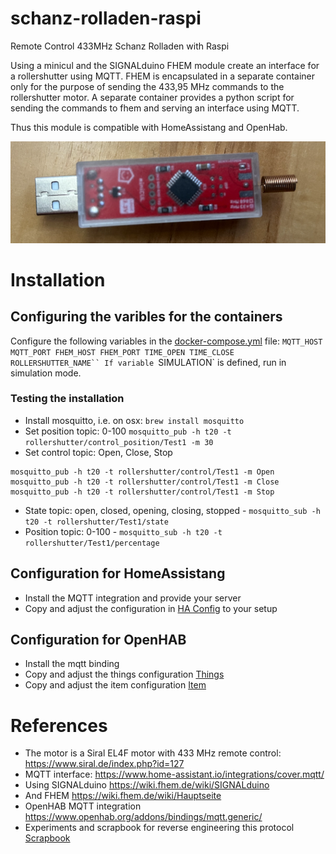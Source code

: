 # schanz-rolladen-raspi
Remote Control 433MHz Schanz Rolladen with Raspi

Using a minicul and the SIGNALduino FHEM module create an interface for a rollershutter using MQTT. 
FHEM is encapsulated in a separate container only for the purpose of sending the 433,95 MHz commands
to the rollershutter motor. A separate container provides a python script for sending the commands to fhem
and serving an interface using MQTT.

Thus this module is compatible with HomeAssistang and OpenHab.

![minicul](doc/img/minicul.png)

# Installation

## Configuring the varibles for the containers
Configure the following variables in the [docker-compose.yml](doc/docker-compose.yml) file: 
`MQTT_HOST MQTT_PORT FHEM_HOST FHEM_PORT TIME_OPEN TIME_CLOSE ROLLERSHUTTER_NAME``
If variable `SIMULATION` is defined, run in simulation mode.

### Testing the installation
+ Install mosquitto, i.e. on osx: `brew install mosquitto`
+ Set position topic:  0-100 `mosquitto_pub -h t20 -t rollershutter/control_position/Test1 -m 30`
+ Set control topic: Open, Close, Stop
```
mosquitto_pub -h t20 -t rollershutter/control/Test1 -m Open
mosquitto_pub -h t20 -t rollershutter/control/Test1 -m Close
mosquitto_pub -h t20 -t rollershutter/control/Test1 -m Stop
```
+ State topic: open, closed, opening, closing, stopped - `mosquitto_sub -h t20 -t rollershutter/Test1/state`
+ Position topic: 0-100 - `mosquitto_sub -h t20 -t rollershutter/Test1/percentage`

## Configuration for HomeAssistang
+ Install the MQTT integration and provide your server
+ Copy and adjust the configuration in [HA Config](doc/homeassistant-config.yaml) to your setup

## Configuration for OpenHAB
+ Install the mqtt binding
+ Copy and adjust the things configuration [Things](doc/openhab.things)
+ Copy and adjust the item configuration [Item](doc/openhab.items)


# References
- The motor is a Siral EL4F motor with 433 MHz remote control: https://www.siral.de/index.php?id=127
- MQTT interface: https://www.home-assistant.io/integrations/cover.mqtt/
- Using SIGNALduino https://wiki.fhem.de/wiki/SIGNALduino
- And FHEM https://wiki.fhem.de/wiki/Hauptseite
- OpenHAB MQTT integration https://www.openhab.org/addons/bindings/mqtt.generic/
- Experiments and scrapbook for reverse engineering this protocol [Scrapbook](doc/experiments/README.md)
